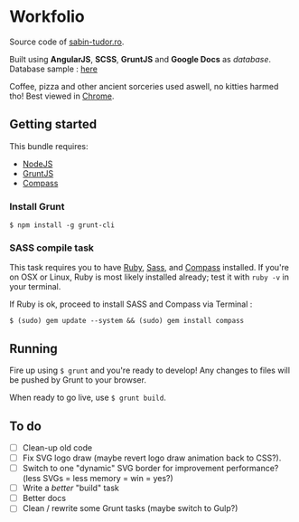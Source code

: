 Workfolio
============
Source code of [sabin-tudor.ro](http://sabin-tudor.ro/).

Built using **AngularJS**, **SCSS**, **GruntJS** and **Google Docs** as *database*.
Database sample : [here](https://docs.google.com/spreadsheets/d/1BspNtXilNaTvik9Z5dTH9hymxSVj3VdbNW5WIAo11-M/edit?usp=sharing)


Coffee, pizza and other ancient sorceries used aswell, no kitties harmed tho! Best viewed in [Chrome](http://www.google.com/chrome/).

## Getting started
This bundle requires:
* [NodeJS](http://nodejs.org/)
* [GruntJS](http://gruntjs.com/)
* [Compass](http://compass-style.org/install/)

### Install Grunt
`$ npm install -g grunt-cli`

### SASS compile task
This task requires you to have [Ruby](http://www.ruby-lang.org/en/downloads/), [Sass](http://sass-lang.com/tutorial.html), and [Compass](http://compass-style.org/install/) installed. If you're on OSX or Linux, Ruby is most likely installed already; test it with 
`ruby -v` in your terminal.

If Ruby is ok, proceed to install SASS and Compass via Terminal :

`$ (sudo) gem update --system && (sudo) gem install compass`

## Running
Fire up using `$ grunt` and you're ready to develop! Any changes to files will be pushed by Grunt to your browser.

When ready to go live, use `$ grunt build`.

## To do
- [ ] Clean-up old code
- [ ] Fix SVG logo draw (maybe revert logo draw animation back to CSS?).
- [ ] Switch to one "dynamic" SVG border for improvement performance? (less SVGs = less memory = win = yes?)
- [ ] Write a *better* "build" task
- [ ] Better docs
- [ ] Clean / rewrite some Grunt tasks (maybe switch to Gulp?)
